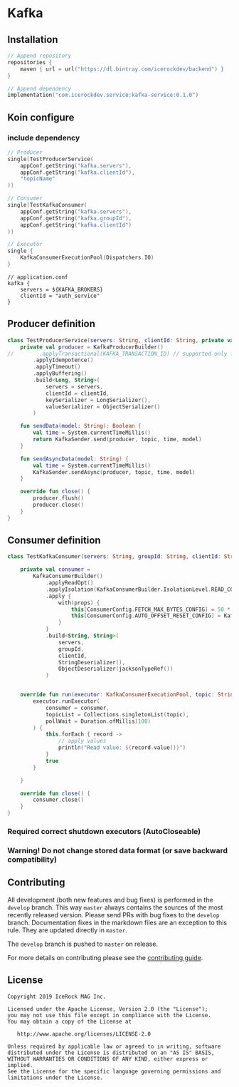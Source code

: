 # Kafka

## Installation
````kotlin
// Append repository
repositories {
    maven { url = url("https://dl.bintray.com/icerockdev/backend") }
}

// Append dependency
implementation("com.icerockdev.service:kafka-service:0.1.0")
````

## Koin configure

### include dependency

````kotlin
// Producer
single(TestProducerService(
    appConf.getString("kafka.servers"),
    appConf.getString("kafka.clientId"),
    "topicName"
))

// Consumer
single(TestKafkaConsumer(
    appConf.getString("kafka.servers"),
    appConf.getString("kafka.groupId"),
    appConf.getString("kafka.clientId")
))

// Executor
single {
    KafkaConsumerExecutionPool(Dispatchers.IO)
}
````

````
// application.conf
kafka {
    servers = ${KAFKA_BROKERS}
    clientId = "auth_service"
}
````
## Producer definition
````kotlin
class TestProducerService(servers: String, clientId: String, private val topic: String) : AutoCloseable {
    private val producer = KafkaProducerBuilder()
//        .applyTransactional(KAFKA_TRANSACTION_ID) // supported only for 3 brokers and more
        .applyIdempotence()
        .applyTimeout()
        .applyBuffering()
        .build<Long, String>(
            servers = servers,
            clientId = clientId,
            keySerializer = LongSerializer(),
            valueSerializer = ObjectSerializer()
        )

    fun sendData(model: String): Boolean {
        val time = System.currentTimeMillis()
        return KafkaSender.send(producer, topic, time, model)
    }

    fun sendAsyncData(model: String) {
        val time = System.currentTimeMillis()
        KafkaSender.sendAsync(producer, topic, time, model)
    }

    override fun close() {
        producer.flush()
        producer.close()
    }
}
````

## Consumer definition
````kotlin
class TestKafkaConsumer(servers: String, groupId: String, clientId: String) : IKafkaConsumer {

    private val consumer =
        KafkaConsumerBuilder()
            .applyReadOpt()
            .applyIsolation(KafkaConsumerBuilder.IsolationLevel.READ_COMMITTED)
            .apply {
                with(props) {
                    this[ConsumerConfig.FETCH_MAX_BYTES_CONFIG] = 50 * 1024 * 1024
                    this[ConsumerConfig.AUTO_OFFSET_RESET_CONFIG] = KafkaConsumerBuilder.Offset.LATEST.value
                }
            }
            .build<String, String>(
                servers,
                groupId,
                clientId,
                StringDeserializer(),
                ObjectDeserializer(jacksonTypeRef())
            )


    override fun run(executor: KafkaConsumerExecutionPool, topic: String) {
        executor.runExecutor(
            consumer = consumer,
            topicList = Collections.singletonList(topic),
            pollWait = Duration.ofMillis(100)
        ) {
            this.forEach { record ->
                // apply values
                println("Read value: ${record.value()}")
            }
            true
        }

    }

    override fun close() {
        consumer.close()
    }
}
````
### Required correct shutdown executors (AutoCloseable)

### Warning! Do not change stored data format (or save backward compatibility)

## Contributing
All development (both new features and bug fixes) is performed in the `develop` branch. This way `master` always contains the sources of the most recently released version. Please send PRs with bug fixes to the `develop` branch. Documentation fixes in the markdown files are an exception to this rule. They are updated directly in `master`.

The `develop` branch is pushed to `master` on release.

For more details on contributing please see the [contributing guide](CONTRIBUTING.md).

## License
        
    Copyright 2019 IceRock MAG Inc.
    
    Licensed under the Apache License, Version 2.0 (the "License");
    you may not use this file except in compliance with the License.
    You may obtain a copy of the License at
    
       http://www.apache.org/licenses/LICENSE-2.0
    
    Unless required by applicable law or agreed to in writing, software
    distributed under the License is distributed on an "AS IS" BASIS,
    WITHOUT WARRANTIES OR CONDITIONS OF ANY KIND, either express or implied.
    See the License for the specific language governing permissions and
    limitations under the License.